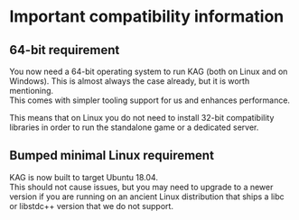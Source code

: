 # Important compatibility information

## 64-bit requirement

You now need a 64-bit operating system to run KAG (both on Linux and on Windows). This is almost always the case already, but it is worth mentioning.  
This comes with simpler tooling support for us and enhances performance.

This means that on Linux you do not need to install 32-bit compatibility libraries in order to run the standalone game or a dedicated server.

## Bumped minimal Linux requirement

KAG is now built to target Ubuntu 18.04.  
This should not cause issues, but you may need to upgrade to a newer version if you are running on an ancient Linux distribution that ships a libc or libstdc++ version that we do not support.
